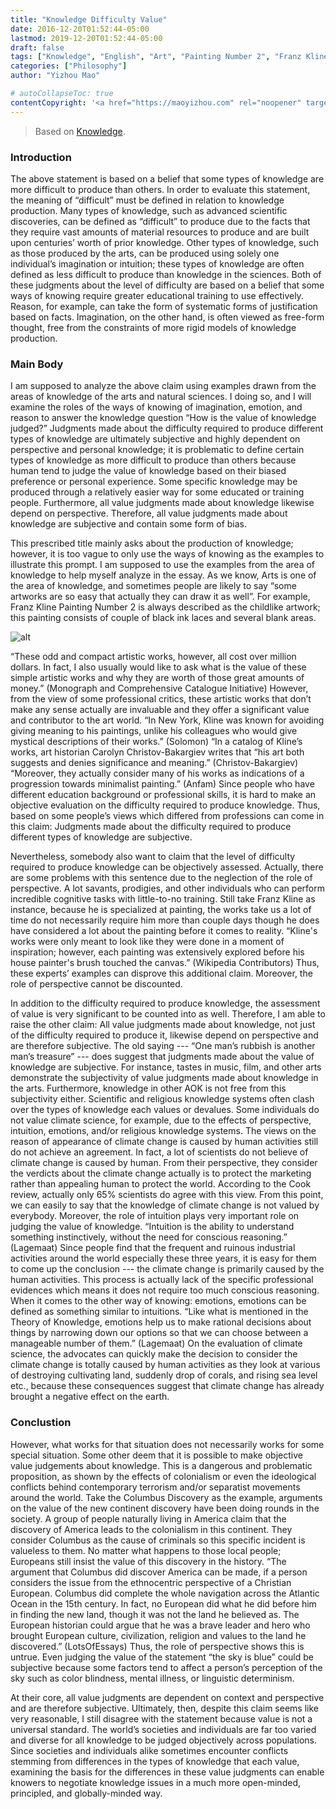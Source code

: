 ```yaml
---
title: "Knowledge Difficulty Value"
date: 2016-12-20T01:52:44-05:00
lastmod: 2019-12-20T01:52:44-05:00
draft: false
tags: ["Knowledge", "English", "Art", "Painting Number 2", "Franz Kline"]
categories: ["Philosophy"]
author: "Yizhou Mao"

# autoCollapseToc: true
contentCopyright: '<a href="https://maoyizhou.com" rel="noopener" target="_blank">See origin</a>'
---
```


> Based on [Knowledge](https://en.wikipedia.org/wiki/Knowledge).

### Introduction

The above statement is based on a belief that some types of knowledge are more difficult to produce than others. In order to evaluate this statement, the meaning of “difficult” must be defined in relation to knowledge production. Many types of knowledge, such as advanced scientific discoveries, can be defined as “difficult” to produce due to the facts that they require vast amounts of material resources to produce and are built upon centuries’ worth of prior knowledge. Other types of knowledge, such as those produced by the arts, can be produced using solely one individual’s imagination or intuition; these types of knowledge are often defined as less difficult to produce than knowledge in the sciences. Both of these judgments about the level of difficulty are based on a belief that some ways of knowing require greater educational training to use effectively. Reason, for example, can take the form of systematic forms of justification based on facts. Imagination, on the other hand, is often viewed as free-form thought, free from the constraints of more rigid models of knowledge production.

### Main Body

I am supposed to analyze the above claim using examples drawn from the areas of knowledge of the arts and natural sciences. I doing so, and I will examine the roles of the ways of knowing of imagination, emotion, and reason to answer the knowledge question “How is the value of knowledge judged?” Judgments made about the difficulty required to produce different types of knowledge are ultimately subjective and highly dependent on perspective and personal knowledge; it is problematic to define certain types of knowledge as more difficult to produce than others because human tend to judge the value of knowledge based on their biased preference or personal experience. Some specific knowledge may be produced through a relatively easier way for some educated or training people. Furthermore, all value judgments made about knowledge likewise depend on perspective. Therefore, all value judgments made about knowledge are subjective and contain some form of bias.

This prescribed title mainly asks about the production of knowledge; however, it is too vague to only use the ways of knowing as the examples to illustrate this prompt. I am supposed to use the examples from the area of knowledge to help myself analyze in the essay. As we know, Arts is one of the area of knowledge, and sometimes people are likely to say “some artworks are so easy that actually they can draw it as well”. For example, Franz Kline Painting Number 2 is always described as the childlike artwork; this painting consists of couple of black ink laces and several blank areas.

![alt](http://www.moma.org/media/W1siZiIsIjE1MTE0NCJdLFsicCIsImNvbnZlcnQiLCItcmVzaXplIDIwMDB4MjAwMFx1MDAzZSJdXQ.jpg?sha=fb1664586a8511eb)

“These odd and compact artistic works, however, all cost over million dollars. In fact, I also usually would like to ask what is the value of these simple artistic works and why they are worth of those great amounts of money.” (Monograph and Comprehensive Catalogue Initiative) However, from the view of some professional critics, these artistic works that don’t make any sense actually are invaluable and they offer a significant value and contributor to the art world. “In New York, Kline was known for avoiding giving meaning to his paintings, unlike his colleagues who would give mystical descriptions of their works.” (Solomon) “In a catalog of Kline’s works, art historian Carolyn Christov-Bakargiev writes that “his art both suggests and denies significance and meaning.” (Christov-Bakargiev) “Moreover, they actually consider many of his works as indications of a progression towards minimalist painting.” (Anfam) Since people who have different education background or professional skills, it is hard to make an objective evaluation on the difficulty required to produce knowledge. Thus, based on some people’s views which differed from professions can come in this claim: Judgments made about the difficulty required to produce different types of knowledge are subjective.

Nevertheless, somebody also want to claim that the level of difficulty required to produce knowledge can be objectively assessed. Actually, there are some problems with this sentence due to the neglection of the role of perspective. A lot savants, prodigies, and other individuals who can perform incredible cognitive tasks with little-to-no training. Still take Franz Kline as instance, because he is specialized at painting, the works take us a lot of time do not necessarily require him more than couple days though he does have considered a lot about the painting before it comes to reality. “Kline's works were only meant to look like they were done in a moment of inspiration; however, each painting was extensively explored before his house painter's brush touched the canvas.” (Wikipedia Contributors) Thus, these experts’ examples can disprove this additional claim. Moreover, the role of perspective cannot be discounted.

In addition to the difficulty required to produce knowledge, the assessment of value is very significant to be counted into as well. Therefore, I am able to raise the other claim: All value judgments made about knowledge, not just of the difficulty required to produce it, likewise depend on perspective and are therefore subjective. The old saying --- “One man’s rubbish is another man’s treasure” --- does suggest that judgments made about the value of knowledge are subjective. For instance, tastes in music, film, and other arts demonstrate the subjectivity of value judgments made about knowledge in the arts. Furthermore, knowledge in other AOK is not free from this subjectivity either. Scientific and religious knowledge systems often clash over the types of knowledge each values or devalues. Some individuals do not value climate science, for example, due to the effects of perspective, intuition, emotions, and/or religious knowledge systems. The views on the reason of appearance of climate change is caused by human activities still do not achieve an agreement. In fact, a lot of scientists do not believe of climate change is caused by human. From their perspective, they consider the verdicts about the climate change actually is to protect the marketing rather than appealing human to protect the world. According to the Cook review, actually only 65% scientists do agree with this view. From this point, we can easily to say that the knowledge of climate change is not valued by everybody. Moreover, the role of intuition plays very important role on judging the value of knowledge. “Intuition is the ability to understand something instinctively, without the need for conscious reasoning.” (Lagemaat) Since people find that the frequent and ruinous industrial activities around the world especially these three years, it is easy for them to come up the conclusion --- the climate change is primarily caused by the human activities. This process is actually lack of the specific professional evidences which means it does not require too much conscious reasoning. When it comes to the other way of knowing: emotions, emotions can be defined as something similar to intuitions. “Like what is mentioned in the Theory of Knowledge, emotions help us to make rational decisions about things by narrowing down our options so that we can choose between a manageable number of them.” (Lagemaat) On the evaluation of climate science, the advocates can quickly make the decision to consider the climate change is totally caused by human activities as they look at various of destroying cultivating land, suddenly drop of corals, and rising sea level etc., because these consequences suggest that climate change has already brought a negative effect on the earth.

### Conclustion

However, what works for that situation does not necessarily works for some special situation. Some other deem that it is possible to make objective value judgements about knowledge. This is a dangerous and problematic proposition, as shown by the effects of colonialism or even the ideological conflicts behind contemporary terrorism and/or separatist movements around the world. Take the Columbus Discovery as the example, arguments on the value of the new continent discovery have been doing rounds in the society. A group of people naturally living in America claim that the discovery of America leads to the colonialism in this continent. They consider Columbus as the cause of criminals so this specific incident is valueless to them. No matter what happens to those local people; Europeans still insist the value of this discovery in the history. “The argument that Columbus did discover America can be made, if a person considers the issue from the ethnocentric perspective of a Christian European. Columbus did complete the whole navigation across the Atlantic Ocean in the 15th century. In fact, no European did what he did before him in finding the new land, though it was not the land he believed as. The European historian could argue that he was a brave leader and hero who brought European culture, civilization, religion and values to the land he discovered.” (LotsOfEssays) Thus, the role of perspective shows this is untrue. Even judging the value of the statement “the sky is blue” could be subjective because some factors tend to affect a person’s perception of the sky such as color blindness, mental illness, or linguistic determinism.

At their core, all value judgments are dependent on context and perspective and are therefore subjective. Ultimately, then, despite this claim seems like very reasonable, I still disagree with the statement because value is not a universal standard. The world’s societies and individuals are far too varied and diverse for all knowledge to be judged objectively across populations. Since societies and individuals alike sometimes encounter conflicts stemming from differences in the types of knowledge that each value, examining the basis for the differences in these value judgments can enable knowers to negotiate knowledge issues in a much more open-minded, principled, and globally-minded way.
